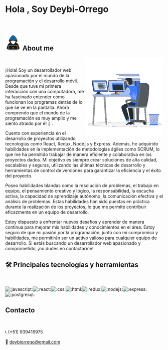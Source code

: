 # Hola , Soy  Deybi-Orrego 

<br>



	
## <picture><img src = "https://github.com/0xAbdulKhalid/0xAbdulKhalid/raw/main/assets/mdImages/about_me.gif" width = 50px></picture> **About me**

<picture> <img align="right" src="https://github.com/0xAbdulKhalid/0xAbdulKhalid/raw/main/assets/mdImages/Right_Side.gif" width = 250px></picture>

<br>

¡Hola! Soy un desarrollador web apasionado por el mundo de la programación y el desarrollo móvil. Desde que tuve mi primera interacción con una computadora, me ha fascinado entender cómo funcionan los programas detrás de lo que se ve en la pantalla.
Ahora comprendo que el mundo de la programación es muy amplio y me siento atraído por él :) .

Cuento con experiencia en el desarrollo de proyectos utilizando tecnologías como React, Redux, Node.js y Express. Además, he adquirido habilidades en la implementación de metodologías ágiles como SCRUM, lo que me ha permitido trabajar de manera eficiente y colaborativa en los proyectos dados. Mi objetivo es siempre crear soluciones de alta calidad, escalables y seguras, utilizando las últimas técnicas de desarrollo y herramientas de control de versiones para garantizar la eficiencia y el éxito del proyecto.

Poseo habilidades blandas como la resolución de problemas, el trabajo en equipo, el pensamiento creativo y lógico, la responsabilidad, la escucha activa, la capacidad de aprendizaje autónomo, la comunicación efectiva y el análisis de problemas. Estas habilidades han sido puestas en práctica durante la realización de los proyectos, lo que me permite contribuir eficazmente en un equipo de desarrollo.

Estoy dispuesto a enfrentar nuevos desafíos y aprender de manera continua para mejorar mis habilidades y conocimientos en el área. Estoy seguro de que mi pasión por la programación, junto con mi compromiso y habilidades, me permitirán ser un activo valioso para cualquier equipo de desarrollo. Si estás buscando un desarrollador web apasionado y comprometido, ¡no dudes en contactarme!

## 🛠️ Principales tecnologías y herramientas
<br>

<img src="https://cdn.jsdelivr.net/gh/devicons/devicon/icons/javascript/javascript-original.svg" alt=":javascript:" width="40" height="40" /><img src="https://cdn.jsdelivr.net/gh/devicons/devicon/icons/react/react-original.svg" alt=":react:" width="40" height="40" /><img src="https://cdn.jsdelivr.net/gh/devicons/devicon/icons/css3/css3-original.svg" alt=":css:" width="40" height="40" /><img src="https://cdn.jsdelivr.net/gh/devicons/devicon/icons/html5/html5-original.svg" alt=":html:" width="40" height="40" /><img src="https://cdn.jsdelivr.net/gh/devicons/devicon/icons/redux/redux-original.svg" alt=":redux:" width="40" height="40" /><img src="https://cdn.jsdelivr.net/gh/devicons/devicon/icons/nodejs/nodejs-original.svg" alt=":nodejs:" width="40" height="40" /><img src="https://cdn.jsdelivr.net/gh/devicons/devicon/icons/express/express-original.svg" alt=":express:" width="40" height="40" /><img src="https://cdn.jsdelivr.net/gh/devicons/devicon/icons/postgresql/postgresql-original.svg" alt=":postgresql:" width="40" height="40" />


## Contacto
<br>

📞 (+51) 939416975

📧 deybiorrego@gmail.com
